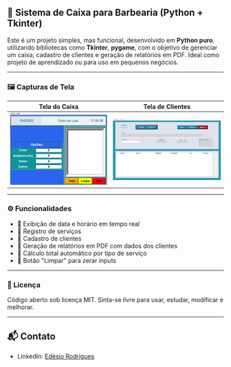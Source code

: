 ## 💈 Sistema de Caixa para Barbearia (Python + Tkinter)

Este é um projeto simples, mas funcional, desenvolvido em **Python puro**, utilizando bibliotecas como **Tkinter**, **pygame**, com o objetivo de gerenciar um caixa, cadastro de clientes e geração de relatórios em PDF. Ideal como projeto de aprendizado ou para uso em pequenos negócios.

---

### 🖼️ Capturas de Tela

| Tela do Caixa              | Tela de Clientes                 |
| -------------------------- | -------------------------------- |
| ![Caixa](./docs/caixa.png) | ![Clientes](./docs/clientes.png) |

---

### ⚙️ Funcionalidades

* 📆 Exibição de data e horário em tempo real
* 🧾 Registro de serviços
* 🧍 Cadastro de clientes
* 🧾 Geração de relatórios em PDF com dados dos clientes
* 🔢 Cálculo total automático por tipo de serviço
* 🧹 Botão "Limpar" para zerar inputs

---

### 📜 Licença

Código aberto sob licença MIT. Sinta-se livre para usar, estudar, modificar e melhorar.

---

## 📬 Contato 
- LinkedIn: [Edésio Rodrigues](https://www.linkedin.com/in/devedesio-rodrigues/)
